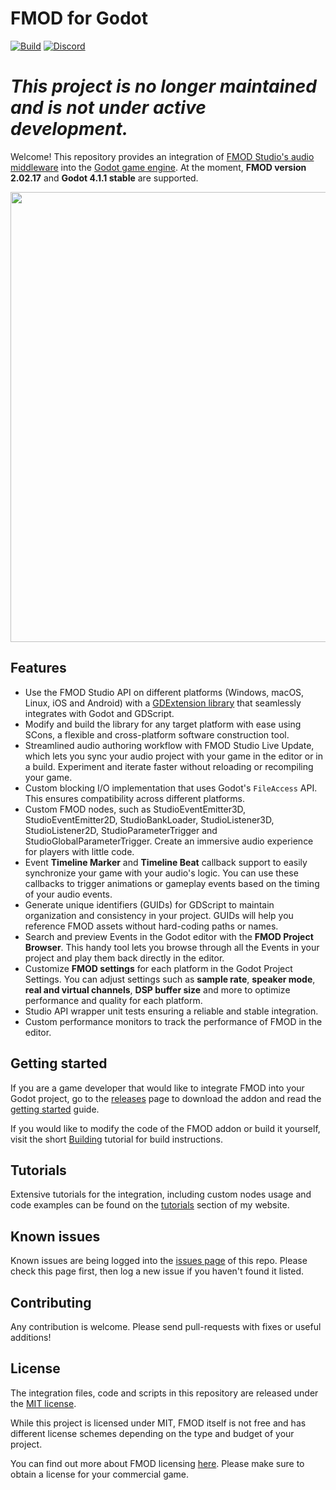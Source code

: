 # FMOD for Godot

[![Build](https://github.com/alessandrofama/fmod-for-godot/workflows/Build/badge.svg)](https://github.com/alessandrofama/fmod-for-godot/actions/workflows/build_all.yml) [![Discord](https://img.shields.io/discord/1083520667451920394?label=Discord)](https://discord.gg/XQbvRdQcNn)

# <em>This project is no longer maintained and is not under active development.</em>

Welcome! This repository provides an integration of [FMOD Studio's audio middleware](https://www.fmod.com/) into the [Godot game engine](https://godotengine.org). At the moment, **FMOD version 2.02.17** and **Godot 4.1.1 stable** are supported.

<img src="https://alessandrofama.com/wp-content/uploads/sites/3/fmod-for-godot-1920.png" width="720">

## Features

* Use the FMOD Studio API on different platforms (Windows, macOS, Linux, iOS and Android) with a [GDExtension library](https://docs.godotengine.org/en/latest/tutorials/scripting/gdextension/what_is_gdextension.html) that seamlessly integrates with Godot and GDScript.
* Modify and build the library for any target platform with ease using SCons, a flexible and cross-platform software construction tool.
* Streamlined audio authoring workflow with FMOD Studio Live Update, which lets you sync your audio project with your game in the editor or in a build. Experiment and iterate faster without reloading or recompiling your game.
* Custom blocking I/O implementation that uses Godot's `FileAccess` API. This ensures compatibility across different platforms.
* Custom FMOD nodes, such as StudioEventEmitter3D, StudioEventEmitter2D, StudioBankLoader, StudioListener3D, StudioListener2D, StudioParameterTrigger and StudioGlobalParameterTrigger. Create an immersive audio experience for players with little code.
* Event **Timeline Marker** and **Timeline Beat** callback support to easily synchronize your game with your audio's logic. You can use these callbacks to trigger animations or gameplay events based on the timing of your audio events.
* Generate unique identifiers (GUIDs) for GDScript to maintain organization and consistency in your project. GUIDs will help you reference FMOD assets without hard-coding paths or names. 
* Search and preview Events in the Godot editor with the **FMOD Project Browser**. This handy tool lets you browse through all the Events in your project and play them back directly in the editor.
* Customize **FMOD settings** for each platform in the Godot Project Settings. You can adjust settings such as **sample rate**, **speaker mode**, **real and virtual channels**, **DSP buffer size** and more to optimize performance and quality for each platform.
* Studio API wrapper unit tests ensuring a reliable and stable integration.
* Custom performance monitors to track the performance of FMOD in the editor.

## Getting started

If you are a game developer that would like to integrate FMOD into your Godot project, go to the [releases](https://github.com/alessandrofama/fmod-for-godot/releases) page to download the addon and read the [getting started](https://alessandrofama.com/tutorials/fmod/godot/getting-started) guide.

If you would like to modify the code of the FMOD addon or build it yourself, visit the short [Building](https://alessandrofama.com/tutorials/fmod/godot/building) tutorial for build instructions.

## Tutorials

Extensive tutorials for the integration, including custom nodes usage and code examples can be found on the [tutorials](https://alessandrofama.com/tutorials/fmod/godot/) section of my website. 

## Known issues

Known issues are being logged into the [issues page](https://github.com/alessandrofama/fmod-for-godot/issues) of this repo. Please check this page first, then log a new issue if you haven't found it listed.

## Contributing

Any contribution is welcome. Please send pull-requests with fixes or useful additions!

## License

The integration files, code and scripts in this repository are released under the [MIT license](https://github.com/alessandrofama/fmod-for-godot/blob/master/LICENSE).

While this project is licensed under MIT, FMOD itself is not free and has different license schemes depending on the type and budget of your project.

You can find out more about FMOD licensing [here](https://www.fmod.com/licensing). Please make sure to obtain a license for your commercial game.

